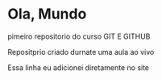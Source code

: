 # Ola, Mundo
 pimeiro repositorio do curso GIT E GITHUB

 Repositprio criado durnate uma aula ao vivo

Essa linha eu adicionei diretamente no site
